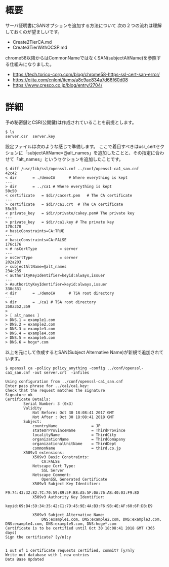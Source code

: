 # 概要
サーバ証明書にSANオプションを追加する方法について
次の２つの流れは理解しておくのが望ましいです。
- Create2TierCA.md
- Create3TierWithOCSP.md

chrome58以降からはCommonNameではなくSAN(subjectAltName)を参照する仕組みになりました。
- https://tech.torico-corp.com/blog/chrome58-https-ssl-cert-san-error/
- https://qiita.com/cnloni/items/a8c9ae834a7d66f60d08
- https://www.cresco.co.jp/blog/entry/2704/

# 詳細
予め秘密鍵とCSR(公開鍵)は作成されていることを前提とします。
```
$ ls
server.csr	server.key
```

設定ファイルは次のような感じで準備します。
ここで着目すべきはusr_certセクションに「subjectAltName=@alt_names」を追加したことと、その指定に合わせて「alt_names」というセクションを追加したことです。
```
$ diff /usr/lib/ssl/openssl.cnf ../conf/openssl-ca1_san.cnf 
42c42
< dir		= ./demoCA		# Where everything is kept
---
> dir		= ../ca1 # Where everything is kept
50c50
< certificate	= $dir/cacert.pem 	# The CA certificate
---
> certificate	= $dir/ca1.crt 	# The CA certificate
55c55
< private_key	= $dir/private/cakey.pem# The private key
---
> private_key	= $dir/ca1.key # The private key
170c170
< basicConstraints=CA:TRUE
---
> basicConstraints=CA:FALSE
176c176
< # nsCertType			= server
---
> nsCertType			= server
202a203
> subjectAltName=@alt_names
234c235
< authorityKeyIdentifier=keyid:always,issuer
---
> #authorityKeyIdentifier=keyid:always,issuer
330c331
< dir		= ./demoCA		# TSA root directory
---
> dir		= ./ca1 # TSA root directory
350a352,359
> 
> [ alt_names ]
> DNS.1 = example1.com
> DNS.2 = example2.com
> DNS.3 = example3.com
> DNS.4 = example4.com
> DNS.5 = example5.com
> DNS.6 = hoge*.com
```

以上を元にして作成するとSAN(Subject Alternative Name)が新規で追加されています。
```
$ openssl ca -policy policy_anything -config ../conf/openssl-ca1_san.cnf -out server.crt  -infiles 

Using configuration from ../conf/openssl-ca1_san.cnf
Enter pass phrase for ../ca1/ca1.key:
Check that the request matches the signature
Signature ok
Certificate Details:
        Serial Number: 3 (0x3)
        Validity
            Not Before: Oct 30 18:08:41 2017 GMT
            Not After : Oct 30 18:08:41 2018 GMT
        Subject:
            countryName               = JP
            stateOrProvinceName       = ThirdProvince
            localityName              = ThirdCity
            organizationName          = ThirdComapany
            organizationalUnitName    = ThirdDept
            commonName                = third.co.jp
        X509v3 extensions:
            X509v3 Basic Constraints: 
                CA:FALSE
            Netscape Cert Type: 
                SSL Server
            Netscape Comment: 
                OpenSSL Generated Certificate
            X509v3 Subject Key Identifier: 
                F9:74:43:32:82:7C:70:59:89:5F:B8:A5:5F:0A:76:AB:40:03:F9:8D
            X509v3 Authority Key Identifier: 
                keyid:69:B4:59:34:35:42:C1:7D:45:9E:4A:B3:F6:9B:4E:AF:60:6F:DB:E9

            X509v3 Subject Alternative Name: 
                DNS:example1.com, DNS:example2.com, DNS:example3.com, DNS:example4.com, DNS:example5.com, DNS:hoge*.com
Certificate is to be certified until Oct 30 18:08:41 2018 GMT (365 days)
Sign the certificate? [y/n]:y


1 out of 1 certificate requests certified, commit? [y/n]y
Write out database with 1 new entries
Data Base Updated
```
